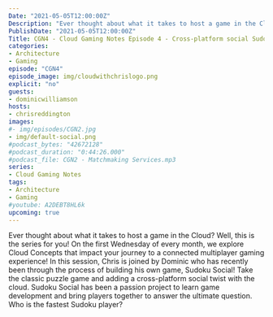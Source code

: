 ```yaml
---
Date: "2021-05-05T12:00:00Z"
Description: "Ever thought about what it takes to host a game in the Cloud? Well, this is the series for you! On the first Wednesday of every month, we explore Cloud Concepts that impact your journey to a connected multiplayer gaming experience! In this session, Chris is joined by Dominic who has recently been through the process of building his own game, Sudoku Social! Take the classic puzzle game and adding a cross-platform social twist with the cloud. Sudoku Social has been a passion project to learn game development and bring players together to answer the ultimate question. Who is the fastest Sudoku player?"
PublishDate: "2021-05-05T12:00:00Z"
Title: CGN4 - Cloud Gaming Notes Episode 4 - Cross-platform social Sudoku with Azure PlayFab
categories:
- Architecture
- Gaming
episode: "CGN4"
episode_image: img/cloudwithchrislogo.png
explicit: "no"
guests:
- dominicwilliamson
hosts:
- chrisreddington
images:
#- img/episodes/CGN2.jpg
- img/default-social.png
#podcast_bytes: "42672128"
#podcast_duration: "0:44:26.000"
#podcast_file: CGN2 - Matchmaking Services.mp3
series:
- Cloud Gaming Notes
tags:
- Architecture
- Gaming
#youtube: A2DEBT8HL6k
upcoming: true
---
```

Ever thought about what it takes to host a game in the Cloud? Well, this is the series for you! On the first Wednesday of every month, we explore Cloud Concepts that impact your journey to a connected multiplayer gaming experience! In this session, Chris is joined by Dominic who has recently been through the process of building his own game, Sudoku Social! Take the classic puzzle game and adding a cross-platform social twist with the cloud. Sudoku Social has been a passion project to learn game development and bring players together to answer the ultimate question. Who is the fastest Sudoku player?